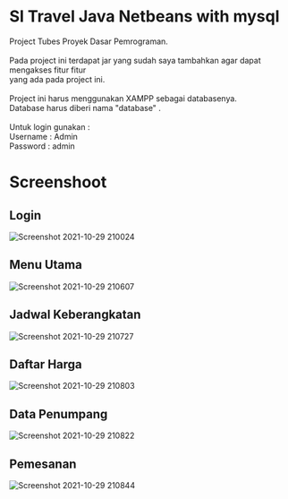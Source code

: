 # SI Travel Java Netbeans with mysql
Project Tubes Proyek Dasar Pemrograman.\
\
Pada project ini terdapat jar yang sudah saya tambahkan agar dapat mengakses fitur fitur\
yang ada pada project ini.\
\
Project ini harus menggunakan XAMPP sebagai databasenya.\
Database harus diberi nama "database" .\
\
Untuk login gunakan : \
Username : Admin\
Password : admin
# Screenshoot
## Login
![Screenshot 2021-10-29 210024](https://user-images.githubusercontent.com/86347335/139451691-3aaddfc8-61c5-4440-af2c-747c9ddf215f.png)
## Menu Utama
![Screenshot 2021-10-29 210607](https://user-images.githubusercontent.com/86347335/139451682-3495d2d7-a9bc-486c-9079-21dd4b6d3eb6.png)
## Jadwal Keberangkatan
![Screenshot 2021-10-29 210727](https://user-images.githubusercontent.com/86347335/139451678-265a3bcc-c58f-40c2-88e5-8a98f1fd02f5.png)
## Daftar Harga
![Screenshot 2021-10-29 210803](https://user-images.githubusercontent.com/86347335/139451669-3d10cf66-efc8-4795-bb83-9404da689f26.png)
## Data Penumpang
![Screenshot 2021-10-29 210822](https://user-images.githubusercontent.com/86347335/139451667-10df847b-b717-4d51-a49f-155e5864e9f8.png)
## Pemesanan
![Screenshot 2021-10-29 210844](https://user-images.githubusercontent.com/86347335/139451658-4d05ce7b-d9d1-49b5-8f05-21413bf10efd.png)
